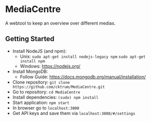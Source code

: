 # MediaCentre
A webtool to keep an overview over different medias.

## Getting Started
- Install NodeJS (and npm): 
  - Unix: ``sudo apt-get install nodejs-legacy npm`` ``sudo apt-get install npm``
  - Windows: https://nodejs.org/
- Install MongoDB:
  - Follow Guide: https://docs.mongodb.org/manual/installation/
- Clone repository: ``git clone https://github.com/cktrum/MediaCentre.git``
- Go to repository: ``cd MediaCentre``
- Install dependencies: ``(sudo) npm install``
- Start application: ``npm start``
- In browser go to ``localhost:3000``
- Get API keys and save them via ``localhost:3000/#/settings``
